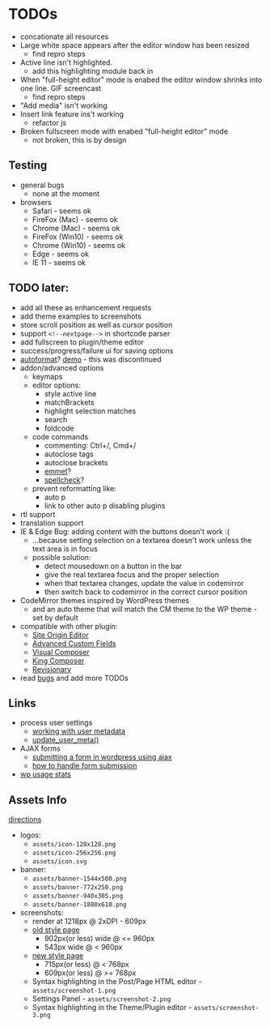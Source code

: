 # TODOs
- concationate all resources
- Large white space appears after the editor window has been resized
  - find repro steps
- Active line isn't highlighted.
  - add this highlighting module back in
- When "full-height editor" mode is enabed the editor window shrinks into one line. GIF screencast
  - find repro steps
- "Add media" isn't working 
- Insert link feature ins't working
  - refactor js
- Broken fullscreen mode with enabed "full-height editor" mode
  - not broken, this is by design


## Testing
- general bugs
    - none at the moment
- browsers
    - Safari - seems ok
    - FireFox (Mac) - seems ok
    - Chrome (Mac) - seems ok
    - FireFox (Win10) - seems ok
    - Chrome (Win10) - seems ok
    - Edge - seems ok
    - IE 11 - seems ok
 

## TODO later:
- add all these as enhancement requests
- add theme examples to screenshots
- store scroll position as well as cursor position
- support `<!--nextpage-->` in shortcode parser
- add fullscreen to plugin/theme editor
- success/progress/failure ui for saving options
- [autoformat](http://codemirror.net/2/lib/util/formatting.js)? [demo](http://codemirror.net/2/demo/formatting.html) - this was discontinued
- addon/advanced options
	- keymaps
	- editor options:
		- style active line
		- matchBrackets
		- highlight selection matches
		- search
		- foldcode
	- code commands
		- commenting: Ctrl+/, Cmd+/
		- autoclose tags
		- autoclose brackets
		- [emmet](https://github.com/emmetio/codemirror)?
		- [spellcheck](https://github.com/NextStepWebs/codemirror-spell-checker)?
	- prevent reformatting like:
		- auto p
		- link to other auto p disabling plugins
- rtl support
- translation support
- IE & Edge Bug: adding content with the buttons doesn't work :(
	- ...because setting selection on a textarea doesn't work unless the text area is in focus
	- possible solution: 
		- detect mousedown on a button in the bar
		- give the real textarea focus and the proper selection
		- when that textarea changes, update the value in codemirror
		- then switch back to codemirror in the correct cursor position
- CodeMirror themes inspired by WordPress themes
	- and an auto theme that will match the CM theme to the WP theme - set by default
- compatible with other plugin:
	- [Site Origin Editor](https://siteorigin.com/widgets-bundle/)
	- [Advanced Custom Fields](https://www.advancedcustomfields.com/)
	- [Visual Composer](https://vc.wpbakery.com/)
	- [King Composer](https://wordpress.org/plugins/kingcomposer/)
	- [Revisionary](https://wordpress.org/plugins/revisionary/)
- read [bugs](https://wordpress.org/support/plugin/html-editor-syntax-highlighter) and add more TODOs


## Links
- process user settings
	- [working with user metadata](https://developer.wordpress.org/plugins/users/working-with-user-metadata/)
	- [update_user_meta()](https://codex.wordpress.org/Function_Reference/update_user_meta)
- AJAX forms
	- [submitting a form in wordpress using ajax](https://teamtreehouse.com/community/submitting-a-form-in-wordpress-using-ajax)
	- [how to handle form submission](http://wordpress.stackexchange.com/questions/60758/how-to-handle-form-submission)
- [wp usage stats](https://wordpress.org/about/stats/)


## Assets Info
[directions](https://developer.wordpress.org/plugins/wordpress-org/plugin-assets/)
- logos:
	- `assets/icon-128x128.png`
	- `assets/icon-256x256.png`
	- `assets/icon.svg`
- banner:
	- `assets/banner-1544x500.png`
	- `assets/banner-772x250.png`
	- `assets/banner-940x305.png`
	- `assets/banner-1880x610.png`
- screenshots: 
	- render at 1218px @ 2xDPI - 609px
	- [old style page](https://wordpress.org/plugins/html-editor-syntax-highlighter/screenshots/)
		- 902px(or less) wide @ <= 960px 
		- 543px wide @ < 960px
	- [new style page](https://wordpress.org/plugins-wp/html-editor-syntax-highlighter/)
		- 715px(or less) @ < 768px
		- 609px(or less) @ >= 768px
	- Syntax highlighting in the Post/Page HTML editor - `assets/screenshot-1.png`
	- Settings Panel - `assets/screenshot-2.png`
	- Syntax highlighting in the Theme/Plugin editor - `assets/screenshot-3.png`